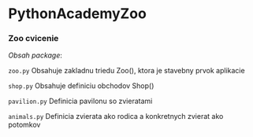# PythonAcademyZoo
### Zoo cvicenie

*Obsah package*:

`zoo.py`
Obsahuje zakladnu triedu Zoo(), ktora je stavebny prvok aplikacie

`shop.py`
Obsahuje definiciu obchodov Shop()

`pavilion.py`
Definicia pavilonu so zvieratami

`animals.py`
Definicia zvierata ako rodica a konkretnych zvierat ako potomkov
